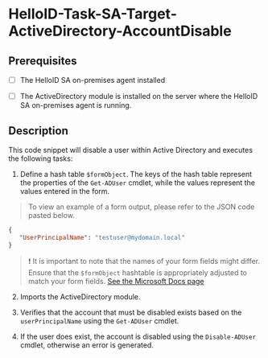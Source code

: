 
# HelloID-Task-SA-Target-ActiveDirectory-AccountDisable

## Prerequisites

- [ ] The HelloID SA on-premises agent installed

- [ ] The ActiveDirectory module is installed on the server where the HelloID SA on-premises agent is running.

## Description

This code snippet will disable a user within Active Directory and executes the following tasks:

1. Define a hash table `$formObject`. The keys of the hash table represent the properties of the `Get-ADUser` cmdlet, while the values represent the values entered in the form.

> To view an example of a form output, please refer to the JSON code pasted below.

```json
{
   "UserPrincipalName": "testuser@mydomain.local"
}

```

> :exclamation: It is important to note that the names of your form fields might differ. Ensure that the `$formObject` hashtable is appropriately adjusted to match your form fields.  [See the Microsoft Docs page](https://learn.microsoft.com/en-us/powershell/module/activedirectory/disable-adaccount?view=windowsserver2022-ps) 

2. Imports the ActiveDirectory module.

3. Verifies that the account that must be disabled exists based on the `userPrincipalName` using the `Get-ADUser` cmdlet.

4. If the user does exist, the account is disabled using the `Disable-ADUser` cmdlet, otherwise an error is generated.
